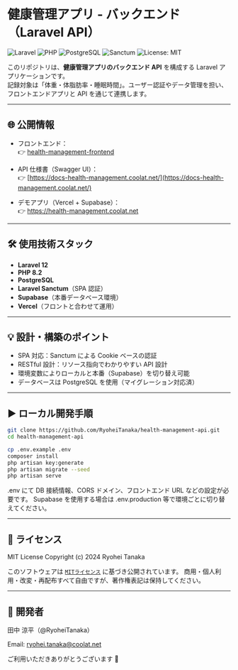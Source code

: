 # 健康管理アプリ - バックエンド（Laravel API）

![Laravel](https://img.shields.io/badge/Laravel-12.x-red?logo=laravel)
![PHP](https://img.shields.io/badge/PHP-8.2-blue?logo=php)
![PostgreSQL](https://img.shields.io/badge/Database-PostgreSQL-blue?logo=postgresql)
![Sanctum](https://img.shields.io/badge/Auth-Sanctum-orange)
![License: MIT](https://img.shields.io/badge/license-MIT-blue.svg)

このリポジトリは、**健康管理アプリのバックエンド API** を構成する Laravel アプリケーションです。  
記録対象は「体重・体脂肪率・睡眠時間」。ユーザー認証やデータ管理を担い、フロントエンドアプリと API を通じて連携します。

---

## 🌐 公開情報

-   フロントエンド：  
    👉 [health-management-frontend](https://github.com/RyoheiTanaka/health-management-frontend)

-   API 仕様書（Swagger UI）：  
    👉 [https://docs-health-management.coolat.net/](https://docs-health-management.coolat.net/)

-   デモアプリ（Vercel + Supabase）：  
    👉 https://health-management.coolat.net

---

## 🛠 使用技術スタック

-   **Laravel 12**
-   **PHP 8.2**
-   **PostgreSQL**
-   **Laravel Sanctum**（SPA 認証）
-   **Supabase**（本番データベース環境）
-   **Vercel**（フロントと合わせて運用）

---

## 💡 設計・構築のポイント

-   SPA 対応：Sanctum による Cookie ベースの認証
-   RESTful 設計：リソース指向でわかりやすい API 設計
-   環境変数によりローカルと本番（Supabase）を切り替え可能
-   データベースは PostgreSQL を使用（マイグレーション対応済）

---

## ▶️ ローカル開発手順

```bash
git clone https://github.com/RyoheiTanaka/health-management-api.git
cd health-management-api

cp .env.example .env
composer install
php artisan key:generate
php artisan migrate --seed
php artisan serve
```

.env にて DB 接続情報、CORS ドメイン、フロントエンド URL などの設定が必要です。
Supabase を使用する場合は .env.production 等で環境ごとに切り替えてください。

---

## 📄 ライセンス

MIT License
Copyright (c) 2024 Ryohei Tanaka

このソフトウェアは [`MITライセンス`](./LICENSE) に基づき公開されています。
商用・個人利用・改変・再配布すべて自由ですが、著作権表記は保持してください。

---

## 👤 開発者

田中 涼平（@RyoheiTanaka）

Email: ryohei.tanaka@coolat.net

ご利用いただきありがとうございます 🙌
